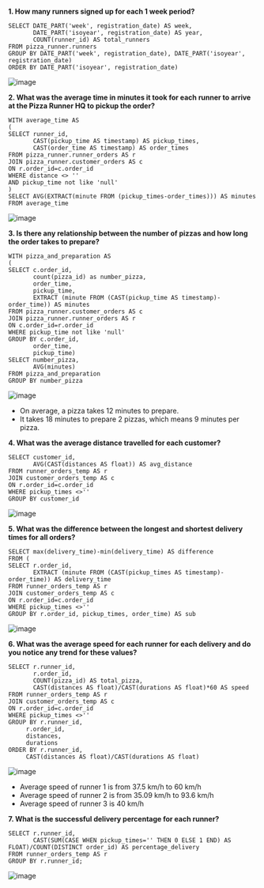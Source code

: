 __1. How many runners signed up for each 1 week period?__
```
SELECT DATE_PART('week', registration_date) AS week,
       DATE_PART('isoyear', registration_date) AS year, 
       COUNT(runner_id) AS total_runners
FROM pizza_runner.runners
GROUP BY DATE_PART('week', registration_date), DATE_PART('isoyear', registration_date)
ORDER BY DATE_PART('isoyear', registration_date)
```
![image](https://user-images.githubusercontent.com/89729029/134192354-bcb4f0e0-c032-4d4d-a2e1-20e385bfda0f.png)

__2. What was the average time in minutes it took for each runner to arrive at the Pizza Runner HQ to pickup the order?__
```
WITH average_time AS 
(
SELECT runner_id, 
       CAST(pickup_time AS timestamp) AS pickup_times, 
       CAST(order_time AS timestamp) AS order_times
FROM pizza_runner.runner_orders AS r
JOIN pizza_runner.customer_orders AS c
ON r.order_id=c.order_id
WHERE distance <> ''
AND pickup_time not like 'null'
)
SELECT AVG(EXTRACT(minute FROM (pickup_times-order_times))) AS minutes
FROM average_time
```
![image](https://user-images.githubusercontent.com/89729029/134194460-8282cc1e-942c-413c-acd0-eb24e4700a08.png)

__3. Is there any relationship between the number of pizzas and how long the order takes to prepare?__
```
WITH pizza_and_preparation AS
(
SELECT c.order_id, 
	   count(pizza_id) as number_pizza, 
       order_time,
       pickup_time,
       EXTRACT (minute FROM (CAST(pickup_time AS timestamp)-order_time)) AS minutes
FROM pizza_runner.customer_orders AS c
JOIN pizza_runner.runner_orders AS r
ON c.order_id=r.order_id
WHERE pickup_time not like 'null'
GROUP BY c.order_id,
       order_time,
       pickup_time)
SELECT number_pizza,
       AVG(minutes)
FROM pizza_and_preparation
GROUP BY number_pizza
``` 
![image](https://user-images.githubusercontent.com/89729029/134276662-fd216a52-d6a3-4f04-98f0-581441d3ba37.png)

- On average, a pizza takes 12 minutes to prepare.
- It takes 18 minutes to prepare 2 pizzas, which means 9 minutes per pizza.

__4. What was the average distance travelled for each customer?__
```
SELECT customer_id, 
       AVG(CAST(distances AS float)) AS avg_distance
FROM runner_orders_temp AS r
JOIN customer_orders_temp AS c
ON r.order_id=c.order_id
WHERE pickup_times <>''
GROUP BY customer_id
```
![image](https://user-images.githubusercontent.com/89729029/134282535-785cfdb2-c3aa-4dac-8c26-e7515a323fc5.png)

__5. What was the difference between the longest and shortest delivery times for all orders?__
```
SELECT max(delivery_time)-min(delivery_time) AS difference
FROM (
SELECT r.order_id, 
       EXTRACT (minute FROM (CAST(pickup_times AS timestamp)-order_time)) AS delivery_time
FROM runner_orders_temp AS r
JOIN customer_orders_temp AS c
ON r.order_id=c.order_id
WHERE pickup_times <>''
GROUP BY r.order_id, pickup_times, order_time) AS sub                          
```
![image](https://user-images.githubusercontent.com/89729029/134283353-ab1d8329-93a5-477f-b0f5-94461beb1131.png)

__6. What was the average speed for each runner for each delivery and do you notice any trend for these values?__
```
SELECT r.runner_id, 
       r.order_id,
       COUNT(pizza_id) AS total_pizza,
       CAST(distances AS float)/CAST(durations AS float)*60 AS speed
FROM runner_orders_temp AS r
JOIN customer_orders_temp AS c
ON r.order_id=c.order_id
WHERE pickup_times <>''
GROUP BY r.runner_id, 
	 r.order_id, 
	 distances, 
	 durations
ORDER BY r.runner_id, 
	 CAST(distances AS float)/CAST(durations AS float)
```
![image](https://user-images.githubusercontent.com/89729029/134284900-a1c47bd4-7adb-4231-a75e-6db758386d34.png)
- Average speed of runner 1 is from 37.5 km/h to 60 km/h
- Average speed of runner 2 is from 35.09 km/h to 93.6 km/h
- Average speed of runner 3 is 40 km/h

__7. What is the successful delivery percentage for each runner?__
```
SELECT r.runner_id, 
       CAST(SUM(CASE WHEN pickup_times='' THEN 0 ELSE 1 END) AS FLOAT)/COUNT(DISTINCT order_id) AS percentage_delivery      
FROM runner_orders_temp AS r
GROUP BY r.runner_id;
```
![image](https://user-images.githubusercontent.com/89729029/134286161-3cfc703c-b19e-4639-99dc-007ee6509078.png)
